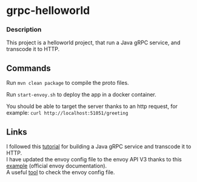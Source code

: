 # grpc-helloworld

### Description

This project is a helloworld project, that run a Java gRPC service, and transcode it to HTTP.
## Commands

Run `mvn clean package` to compile the proto files.

Run `start-envoy.sh` to deploy the app in a docker container.

You should be able to target the server thanks to an http request, for example:
`curl http://localhost:51051/greeting`

## Links

I followed this [tutorial](https://blog.jdriven.com/2018/11/transcoding-grpc-to-http-json-using-envoy/) for building a Java gRPC service and transcode it to HTTP.   
I have updated the envoy config file to the envoy API V3 thanks to this [example](https://www.envoyproxy.io/docs/envoy/latest/configuration/http/http_filters/grpc_json_transcoder_filter) (official envoy documentation).   
A useful [tool](https://envoylint.com/) to check the envoy config file.   

